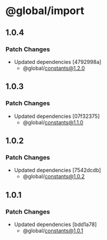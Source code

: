 # @global/import

## 1.0.4

### Patch Changes

- Updated dependencies [4792998a]
  - @global/constants@1.2.0

## 1.0.3

### Patch Changes

- Updated dependencies [07f32375]
  - @global/constants@1.1.0

## 1.0.2

### Patch Changes

- Updated dependencies [7542dcdb]
  - @global/constants@1.0.2

## 1.0.1

### Patch Changes

- Updated dependencies [bdd1a78]
  - @global/constants@1.0.1
